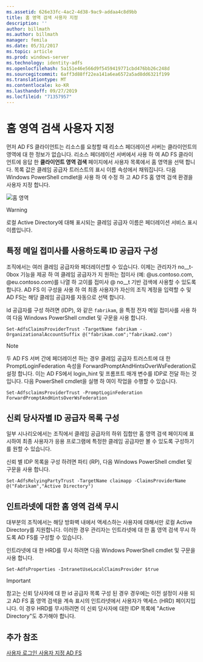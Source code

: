 ```yaml
---
ms.assetid: 626e33fc-4ac2-4d38-9ac9-addaa4c8d9bb
title: 홈 영역 검색 사용자 지정
description: ''
author: billmath
ms.author: billmath
manager: femila
ms.date: 05/31/2017
ms.topic: article
ms.prod: windows-server
ms.technology: identity-adfs
ms.openlocfilehash: 5a151e46e566d9f5459419771cbd476bb26c248d
ms.sourcegitcommit: 6aff3d88ff22ea141a6ea6572a5ad8dd6321f199
ms.translationtype: MT
ms.contentlocale: ko-KR
ms.lasthandoff: 09/27/2019
ms.locfileid: "71357957"
---
```

# <a name="home-realm-discovery-customization"></a>홈 영역 검색 사용자 지정


먼저 AD FS 클라이언트는 리소스를 요청할 때 리소스 페더레이션 서버는 클라이언트의 영역에 대 한 정보가 없습니다. 리소스 페더레이션 서버에서 사용 하 여 AD FS 클라이언트에 응답 한 **클라이언트 영역 검색** 페이지에서 사용자 목록에서 홈 영역을 선택 합니다. 목록 값은 클레임 공급자 트러스트의 표시 이름 속성에서 채워집니다. 다음 Windows PowerShell cmdlet을 사용 하 여 수정 하 고 AD FS 홈 영역 검색 환경을 사용자 지정 합니다.  
  
![홈 영역](media/AD-FS-user-sign-in-customization/ADFS_Blue_Custom4.png)  
  
> [!WARNING]  
> 로컬 Active Directory에 대해 표시되는 클레임 공급자 이름은 페더레이션 서비스 표시 이름입니다.  
  



## <a name="configure-identity-provider-to-use-certain-email-suffixes"></a>특정 메일 접미사를 사용하도록 ID 공급자 구성  
조직에서는 여러 클레임 공급자와 페더레이션할 수 있습니다. 이제는 관리자가 no__t-0box 기능을 제공 하 여 클레임 공급자가 지 원하는 접미사 (예: @us.contoso.com, @eu.contoso.com)를 나열 하 고이를 접미사 @ no__t 기반 검색에 사용할 수 있도록 합니다. AD FS 이 구성을 사용 하 여 최종 사용자가 자신의 조직 계정을 입력할 수 및 AD FS는 해당 클레임 공급자를 자동으로 선택 합니다.  
  
Id 공급자를 구성 하려면 \(IDP\), 와 같은 `fabrikam`, 을 특정 전자 메일 접미사를 사용 하 여 다음 Windows PowerShell cmdlet 및 구문을 사용 합니다.  
  

`Set-AdfsClaimsProviderTrust -TargetName fabrikam -OrganizationalAccountSuffix @("fabrikam.com";"fabrikam2.com") ` 
 
>[!NOTE]
> 두 AD FS 서버 간에 페더레이션 하는 경우 클레임 공급자 트러스트에 대 한 PromptLoginFederation 속성을 ForwardPromptAndHintsOverWsFederation로 설정 합니다.  이는 AD FS에서 login_hint 및 프롬프트 매개 변수를 IDP로 전달 하는 것입니다.  다음 PowerShell cmdlet을 실행 하 여이 작업을 수행할 수 있습니다.
>
>`Set-AdfsclaimsProviderTrust -PromptLoginFederation ForwardPromptAndHintsOverWsFederation`

## <a name="configure-an-identity-provider-list-per-relying-party"></a>신뢰 당사자별 ID 공급자 목록 구성  
일부 시나리오에서는 조직에서 클레임 공급자의 하위 집합만 홈 영역 검색 페이지에 표시하여 최종 사용자가 응용 프로그램에 특정한 클레임 공급자만 볼 수 있도록 구성하기를 원할 수 있습니다.  
  
신뢰 별 IDP 목록을 구성 하려면 파티 \(RP\), 다음 Windows PowerShell cmdlet 및 구문을 사용 합니다.  
  
 
`Set-AdfsRelyingPartyTrust -TargetName claimapp -ClaimsProviderName @("Fabrikam","Active Directory") ` 

  
## <a name="bypass-home-realm-discovery-for-the-intranet"></a>인트라넷에 대한 홈 영역 검색 무시  
대부분의 조직에서는 해당 방화벽 내에서 액세스하는 사용자에 대해서만 로컬 Active Directory를 지원합니다. 이러한 경우 관리자는 인트라넷에 대 한 홈 영역 검색 무시 하도록 AD FS를 구성할 수 있습니다.  
  
인트라넷에 대 한 HRD를 무시 하려면 다음 Windows PowerShell cmdlet 및 구문을 사용 합니다.  
  

`Set-AdfsProperties -IntranetUseLocalClaimsProvider $true ` 
 
  
> [!IMPORTANT]  
> 참고는 신뢰 당사자에 대 한 id 공급자 목록 구성 된 경우 경우에는 이전 설정이 사용 되 고 AD FS 홈 영역 검색을 계속 표시의 인트라넷에서 사용자가 액세스 \(HRD\) 페이지입니다. 이 경우 HRD를 무시하려면 이 신뢰 당사자에 대한 IDP 목록에 "Active Directory"도 추가해야 합니다.  

## <a name="additional-references"></a>추가 참조 
[사용자 로그인 사용자 지정 AD FS](AD-FS-user-sign-in-customization.md)  
